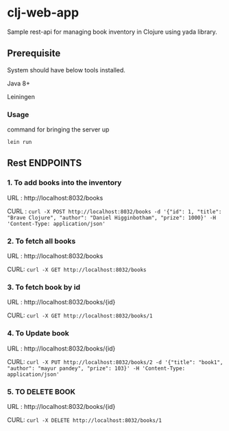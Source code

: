 # clj-web-app

Sample rest-api for managing book inventory in Clojure using yada library.

## Prerequisite
System should have below tools installed.

 Java 8+
 
 Leiningen
 
 ### Usage
  command for bringing the server up
  ```
  lein run  
  ```

## Rest ENDPOINTS

### 1. To add books into the inventory

URL : http://localhost:8032/books

CURL : ```curl -X POST http://localhost:8032/books -d '{"id": 1, "title": "Brave Clojure", "author": "Daniel Higginbotham", "prize": 1000}' -H 'Content-Type: application/json' ```

### 2. To fetch all books

URL : http://localhost:8032/books

CURL: ```curl -X GET http://localhost:8032/books```

### 3. To fetch book by id

URL : http://localhost:8032/books/{id}

CURL: ```curl -X GET http://localhost:8032/books/1```

### 4. To Update book 

URL : http://localhost:8032/books/{id}

CURL: ```curl -X PUT http://localhost:8032/books/2 -d '{"title": "book1", "author": "mayur pandey", "prize": 103}' -H 'Content-Type: application/json'```

### 5. TO DELETE BOOK

URL : http://localhost:8032/books/{id}

CURL: ```curl -X DELETE http://localhost:8032/books/1```